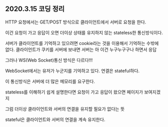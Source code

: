 ## 2020.3.15 코딩 정리

HTTP 요청에서는 GET/POST 방식으로 클라이언트에서 서버로 요청을 한다.

이건 요청이 가고 응답이 오면 더이상 상태를 유지하지 않는 stateless한 통신방식이다.

서버가 클라이언트를 기억하고 있으려면 cookie라는 것을 이용해서 기억하는 수밖에 없다. 클라이언트가 쿠키를 서버에 보내면 서버는 아 이건 누구누구구나 하면서 응답



그러나 WS(Web Socket)통신 방식은 다르다!!!

WebSocket에서는 유저가 누군지를 기억하고 있다. 연결은 stateful하다.

이 통신방식은 서버에 더 많은 메모리를 요구한다.



stateless를 이해하기 쉽게 설명한다면 요청이 가고 응답이 왔으면 페이지가 보여지겠지 

그럼 더이상 클라이언트와 서버의 연결을 유지할 필요가 없다는 뜻

stateful은 클라이언트와 서버의 연결을 계속 유지한다.